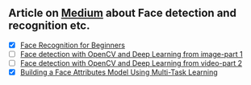 ## Article on [Medium](https://medium.com/) about Face detection and recognition etc.

- [x] [Face Recognition for Beginners](https://towardsdatascience.com/face-recognition-for-beginners-a7a9bd5eb5c2)
- [ ] [Face detection with OpenCV and Deep Learning from image-part 1](https://becominghuman.ai/face-detection-with-opencv-and-deep-learning-90b84735f421)
- [ ] [Face detection with OpenCV and Deep Learning from video-part 2](https://becominghuman.ai/face-detection-with-opencv-and-deep-learning-from-video-part-2-592e2dee648)
- [x] [Building a Face Attributes Model Using Multi-Task Learning](https://blog.datawow.io/building-a-facial-attributes-model-using-multi-task-learning-741790521612)
